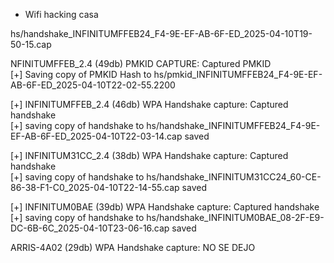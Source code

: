 - Wifi hacking casa

hs/handshake_INFINITUMFFEB24_F4-9E-EF-AB-6F-ED_2025-04-10T19-50-15.cap

NFINITUMFFEB_2.4 (49db) PMKID CAPTURE: Captured PMKID                                          
 [+] Saving copy of PMKID Hash to hs/pmkid_INFINITUMFFEB24_F4-9E-EF-AB-6F-ED_2025-04-10T22-02-55.2200

[+] INFINITUMFFEB_2.4 (46db) WPA Handshake capture: Captured handshake                                                                                                                                       
 [+] saving copy of handshake to hs/handshake_INFINITUMFFEB24_F4-9E-EF-AB-6F-ED_2025-04-10T22-03-14.cap saved


[+] INFINITUM31CC_2.4 (38db) WPA Handshake capture: Captured handshake                                                                                                                                       
 [+] saving copy of handshake to hs/handshake_INFINITUM31CC24_60-CE-86-38-F1-C0_2025-04-10T22-14-55.cap saved


[+] INFINITUM0BAE (39db) WPA Handshake capture: Captured handshake                                                                                                                                           
 [+] saving copy of handshake to hs/handshake_INFINITUM0BAE_08-2F-E9-DC-6B-6C_2025-04-10T23-06-16.cap saved



ARRIS-4A02 (29db) WPA Handshake capture:
NO SE DEJO

